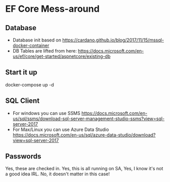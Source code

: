 # EF Core Mess-around

## Database

* Database init based on <https://cardano.github.io/blog/2017/11/15/mssql-docker-container>
* DB Tables are lifted from here: <https://docs.microsoft.com/en-us/ef/core/get-started/aspnetcore/existing-db>

## Start it up

docker-compose up -d

## SQL Client

* For windows you can use SSMS <https://docs.microsoft.com/en-us/sql/ssms/download-sql-server-management-studio-ssms?view=sql-server-2017>
* For Max/Linux you can use Azure Data Studio <https://docs.microsoft.com/en-us/sql/azure-data-studio/download?view=sql-server-2017>

## Passwords

Yes, these are checked in. Yes, this is all running on SA, Yes, I know it's not a good idea IRL. No, it doesn't matter in this case!

